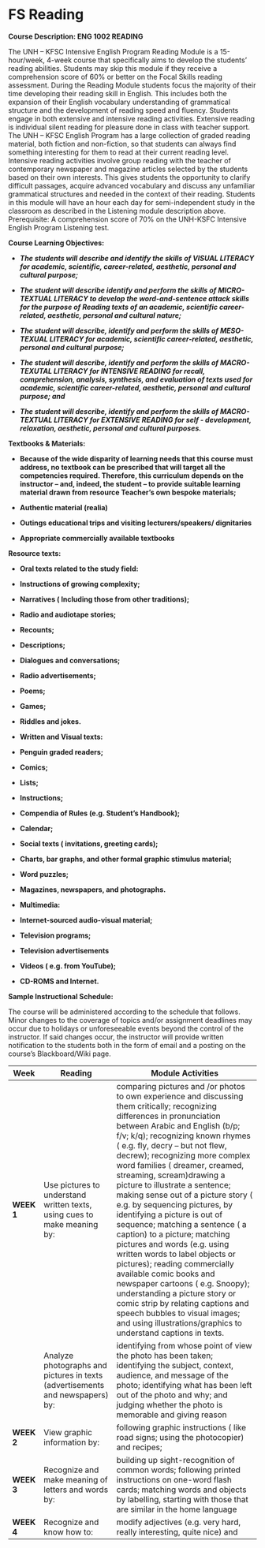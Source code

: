 # FS Reading

**Course Description: ENG 1002 READING**

The UNH – KFSC Intensive English Program Reading Module is a 15-hour/week, 4-week course that specifically aims to develop the students’ reading abilities. Students may skip this module if they receive a comprehension score of 60% or better on the Focal Skills reading assessment. During the Reading Module students focus the majority of their time developing their reading skill in English. This includes both the expansion of their English vocabulary understanding of grammatical structure and the development of reading speed and fluency. Students engage in both extensive and intensive reading activities. Extensive reading is individual silent reading for pleasure done in class with teacher support. The UNH – KFSC English Program has a large collection of graded reading material, both fiction and non-fiction, so that students can always find something interesting for them to read at their current reading level. Intensive reading activities involve group reading with the teacher of contemporary newspaper and magazine articles selected by the students based on their own interests. This gives students the opportunity to clarify difficult passages, acquire advanced vocabulary and discuss any unfamiliar grammatical structures and needed in the context of their reading. Students in this module will have an hour each day for semi-independent study in the classroom as described in the Listening module description above. Prerequisite: A comprehension score of 70% on the UNH-KSFC Intensive English Program Listening test.

**Course Learning Objectives:**

*   **_The students will describe and identify the skills of VISUAL LITERACY for academic, scientific, career-related, aesthetic, personal and cultural purpose;_**

*   **_The student will describe identify and perform the skills of MICRO-TEXTUAL LITERACY to develop the word-and-sentence attack skills for the purpose of Reading texts of an academic, scientific career-related, aesthetic, personal and cultural nature;_**

*   **_The student will describe, identify and perform the skills of MESO-TEXUAL LITERACY for academic, scientific career-related, aesthetic, personal and cultural purpose;_**

*   **_The student will describe, identify and perform the skills of MACRO-TEXUTAL LITERACY for INTENSIVE READING for recall, comprehension, analysis, synthesis, and evaluation of texts used for academic, scientific career-related, aesthetic, personal and cultural purpose; and_**

*   **_The student will describe, identify and perform the skills of MACRO-TEXTUAL LITERACY for EXTENSIVE READING for self - development, relaxation, aesthetic, personal and cultural purposes._**

**Textbooks & Materials:**

*   **Because of the wide disparity of learning needs that this course must address, no textbook can be prescribed that will target all the competencies required. Therefore, this curriculum depends on the instructor – and, indeed, the student – to provide suitable learning material drawn from resource Teacher’s own bespoke materials;**

*   **Authentic material (realia)**

*   **Outings educational trips and visiting lecturers/speakers/ dignitaries**

*   **Appropriate commercially available textbooks**

**Resource texts:**

*   **Oral texts related to the study field:**

*   **Instructions of growing complexity;**
*   **Narratives ( Including those from other traditions);**
*   **Radio and audiotape stories;**
*   **Recounts;**
*   **Descriptions;**
*   **Dialogues and conversations;**
*   **Radio advertisements;**
*   **Poems;**
*   **Games;**
*   **Riddles and jokes.**

*   **Written and Visual texts:**

*   **Penguin graded readers;**
*   **Comics;**
*   **Lists;**
*   **Instructions;**
*   **Compendia of Rules (e.g. Student’s Handbook);**
*   **Calendar;**
*   **Social texts ( invitations, greeting cards);**
*   **Charts, bar graphs, and other formal graphic stimulus material;**
*   **Word puzzles;**
*   **Magazines, newspapers, and photographs.**

*   **Multimedia:**

*   **Internet-sourced audio-visual material;**
*   **Television programs;**
*   **Television advertisements**
*   **Videos ( e.g. from YouTube);**
*   **CD-ROMS and Internet.**

**Sample Instructional Schedule:**

The course will be administered according to the schedule that follows. Minor changes to the coverage of topics and/or assignment deadlines may occur due to holidays or unforeseeable events beyond the control of the instructor. If said changes occur, the instructor will provide written notification to the students both in the form of email and a posting on the course’s Blackboard/Wiki page.

| **Week** | **Reading** | **Module Activities** |
| --- | --- | --- |
| **WEEK 1** | Use pictures to understand written texts, using cues to make meaning by: | comparing pictures and /or photos to own experience and discussing them critically; recognizing differences in pronunciation between Arabic and English (b/p; f/v; k/q); recognizing known rhymes ( e.g. fly, decry – but not flew, decrew); recognizing more complex word families ( dreamer, creamed, streaming, scream)drawing a picture to illustrate a sentence; making sense out of a picture story ( e.g. by sequencing pictures, by identifying a picture is out of sequence; matching a sentence ( a caption) to a picture; matching pictures and words (e.g. using written words to label objects or pictures); reading commercially available comic books and newspaper cartoons ( e.g. Snoopy); understanding a picture story or comic strip by relating captions and speech bubbles to visual images; and using illustrations/graphics to understand captions in texts.|
|  | Analyze photographs and pictures in texts (advertisements and newspapers) by: | identifying from whose point of view the photo has been taken; identifying the subject, context, audience, and message of the photo; identifying what has been left out of the photo and why; and judging whether the photo is memorable and giving reason |
| **WEEK 2** | View graphic information by: | following graphic instructions ( like road signs; using the photocopier) and recipes; |
| **WEEK 3** | Recognize and make meaning of letters and words by: | building up sight-recognition of common words; following printed instructions on one-word flash cards; matching words and objects by labelling, starting with those that are similar in the home language |
| **WEEK 4** | Recognize and know how to: | modify adjectives (e.g. very hard, really interesting, quite nice) and |

